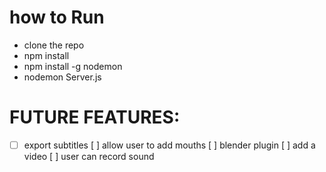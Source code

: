 # how to Run
  * clone the repo
  * npm install
  * npm install -g nodemon
  * nodemon Server.js
# FUTURE FEATURES:

- [ ] export subtitles
[ ] allow user to add mouths
[ ] blender plugin
[ ] add a video
[ ] user can record sound
